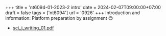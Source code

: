 +++
title = 'nt6094-01-2023-2 intro'
date = 2024-02-07T09:00:00+07:00
draft = false
tags = ['nt6094']
url = '0926'
+++
Introduction and information: Platform preparation by assignment 😊
<!--more-->

+ [sci_j_writing_01.pdf](https://osf.io/2dscm)
